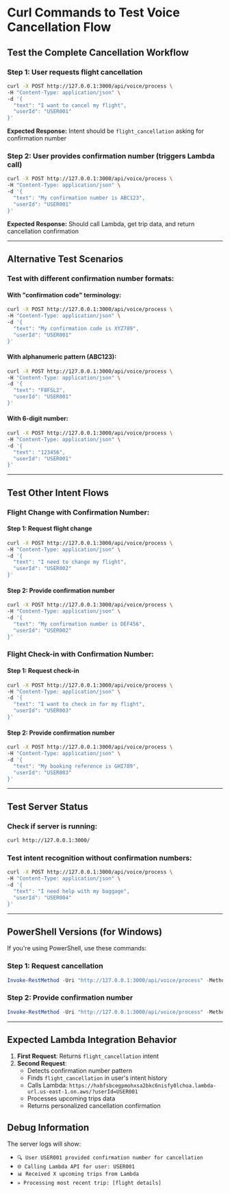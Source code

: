 # Curl Commands to Test Voice Cancellation Flow

## Test the Complete Cancellation Workflow

### Step 1: User requests flight cancellation
```bash
curl -X POST http://127.0.0.1:3000/api/voice/process \
-H "Content-Type: application/json" \
-d '{
  "text": "I want to cancel my flight",
  "userId": "USER001"
}'
```

**Expected Response:** Intent should be `flight_cancellation` asking for confirmation number

### Step 2: User provides confirmation number (triggers Lambda call)
```bash
curl -X POST http://127.0.0.1:3000/api/voice/process \
-H "Content-Type: application/json" \
-d '{
  "text": "My confirmation number is ABC123",
  "userId": "USER001"
}'
```

**Expected Response:** Should call Lambda, get trip data, and return cancellation confirmation

---

## Alternative Test Scenarios

### Test with different confirmation number formats:

#### With "confirmation code" terminology:
```bash
curl -X POST http://127.0.0.1:3000/api/voice/process \
-H "Content-Type: application/json" \
-d '{
  "text": "My confirmation code is XYZ789",
  "userId": "USER001"
}'
```

#### With alphanumeric pattern (ABC123):
```bash
curl -X POST http://127.0.0.1:3000/api/voice/process \
-H "Content-Type: application/json" \
-d '{
  "text": "F8FSL2",
  "userId": "USER001"
}'
```

#### With 6-digit number:
```bash
curl -X POST http://127.0.0.1:3000/api/voice/process \
-H "Content-Type: application/json" \
-d '{
  "text": "123456",
  "userId": "USER001"
}'
```

---

## Test Other Intent Flows

### Flight Change with Confirmation Number:

#### Step 1: Request flight change
```bash
curl -X POST http://127.0.0.1:3000/api/voice/process \
-H "Content-Type: application/json" \
-d '{
  "text": "I need to change my flight",
  "userId": "USER002"
}'
```

#### Step 2: Provide confirmation number
```bash
curl -X POST http://127.0.0.1:3000/api/voice/process \
-H "Content-Type: application/json" \
-d '{
  "text": "My confirmation number is DEF456",
  "userId": "USER002"
}'
```

### Flight Check-in with Confirmation Number:

#### Step 1: Request check-in
```bash
curl -X POST http://127.0.0.1:3000/api/voice/process \
-H "Content-Type: application/json" \
-d '{
  "text": "I want to check in for my flight",
  "userId": "USER003"
}'
```

#### Step 2: Provide confirmation number
```bash
curl -X POST http://127.0.0.1:3000/api/voice/process \
-H "Content-Type: application/json" \
-d '{
  "text": "My booking reference is GHI789",
  "userId": "USER003"
}'
```

---

## Test Server Status

### Check if server is running:
```bash
curl http://127.0.0.1:3000/
```

### Test intent recognition without confirmation numbers:
```bash
curl -X POST http://127.0.0.1:3000/api/voice/process \
-H "Content-Type: application/json" \
-d '{
  "text": "I need help with my baggage",
  "userId": "USER004"
}'
```

---

## PowerShell Versions (for Windows)

If you're using PowerShell, use these commands:

### Step 1: Request cancellation
```powershell
Invoke-RestMethod -Uri "http://127.0.0.1:3000/api/voice/process" -Method POST -ContentType "application/json" -Body '{"text": "I want to cancel my flight", "userId": "USER001"}'
```

### Step 2: Provide confirmation number
```powershell
Invoke-RestMethod -Uri "http://127.0.0.1:3000/api/voice/process" -Method POST -ContentType "application/json" -Body '{"text": "My confirmation number is ABC123", "userId": "USER001"}'
```

---

## Expected Lambda Integration Behavior

1. **First Request**: Returns `flight_cancellation` intent
2. **Second Request**: 
   - Detects confirmation number pattern
   - Finds `flight_cancellation` in user's intent history
   - Calls Lambda: `https://hxbfsbcegpmohxsa2bkc6nisfy0lchoa.lambda-url.us-east-1.on.aws/?userId=USER001`
   - Processes upcoming trips data
   - Returns personalized cancellation confirmation

## Debug Information

The server logs will show:
- `🔍 User USER001 provided confirmation number for cancellation`
- `🌐 Calling Lambda API for user: USER001`
- `📊 Received X upcoming trips from Lambda`
- `✈️ Processing most recent trip: [flight details]`
